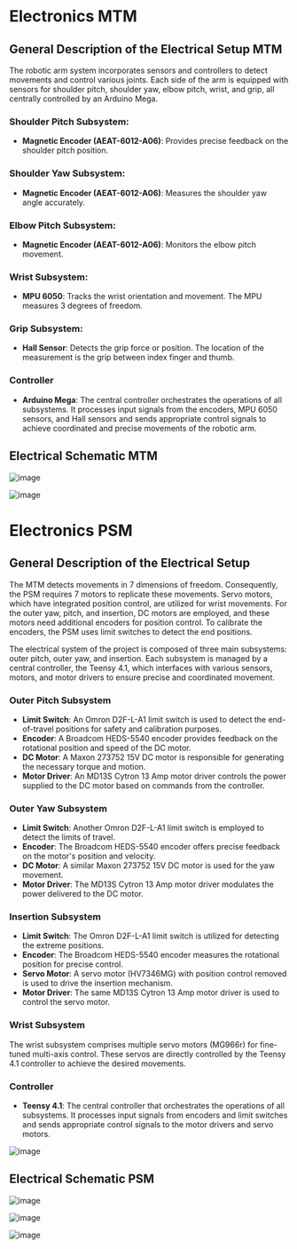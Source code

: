 # Electronics MTM

## General Description of the Electrical Setup MTM
The robotic arm system incorporates sensors and controllers to detect movements and control various joints. Each side of the arm is equipped with sensors for shoulder pitch, shoulder yaw, elbow pitch, wrist, and grip, all centrally controlled by an Arduino Mega.

### Shoulder Pitch Subsystem:
- **Magnetic Encoder (AEAT-6012-A06)**: Provides precise feedback on the shoulder pitch position.

### Shoulder Yaw Subsystem:
- **Magnetic Encoder (AEAT-6012-A06)**: Measures the shoulder yaw angle accurately.

### Elbow Pitch Subsystem:
- **Magnetic Encoder (AEAT-6012-A06)**: Monitors the elbow pitch movement.

### Wrist Subsystem:
- **MPU 6050**: Tracks the wrist orientation and movement. The MPU measures 3 degrees of freedom.

### Grip Subsystem:
- **Hall Sensor**: Detects the grip force or position. The location of the measurement is the grip between index finger and thumb.

### Controller
- **Arduino Mega**: The central controller orchestrates the operations of all subsystems. It processes input signals from the encoders, MPU 6050 sensors, and Hall sensors and sends appropriate control signals to achieve coordinated and precise movements of the robotic arm.

## Electrical Schematic MTM
![image](https://github.com/AW9920/osMDV/assets/76056168/c7714793-d4a3-4a42-a1a7-49d75c5d7415)

![image](https://github.com/AW9920/osMDV/assets/76056168/8caa71ce-837c-4679-90d1-c0537a82bebb)


# Electronics PSM

## General Description of the Electrical Setup
The MTM detects movements in 7 dimensions of freedom. Consequently, the PSM requires 7 motors to replicate these movements. Servo motors, which have integrated position control, are utilized for wrist movements. For the outer yaw, pitch, and insertion, DC motors are employed, and these motors need additional encoders for position control. To calibrate the encoders, the PSM uses limit switches to detect the end positions.

The electrical system of the project is composed of three main subsystems: outer pitch, outer yaw, and insertion. Each subsystem is managed by a central controller, the Teensy 4.1, which interfaces with various sensors, motors, and motor drivers to ensure precise and coordinated movement.

### Outer Pitch Subsystem
- **Limit Switch**: An Omron D2F-L-A1 limit switch is used to detect the end-of-travel positions for safety and calibration purposes.
- **Encoder**: A Broadcom HEDS-5540 encoder provides feedback on the rotational position and speed of the DC motor.
- **DC Motor**: A Maxon 273752 15V DC motor is responsible for generating the necessary torque and motion.
- **Motor Driver**: An MD13S Cytron 13 Amp motor driver controls the power supplied to the DC motor based on commands from the controller.

### Outer Yaw Subsystem
- **Limit Switch**: Another Omron D2F-L-A1 limit switch is employed to detect the limits of travel.
- **Encoder**: The Broadcom HEDS-5540 encoder offers precise feedback on the motor's position and velocity.
- **DC Motor**: A similar Maxon 273752 15V DC motor is used for the yaw movement.
- **Motor Driver**: The MD13S Cytron 13 Amp motor driver modulates the power delivered to the DC motor.

### Insertion Subsystem
- **Limit Switch**: The Omron D2F-L-A1 limit switch is utilized for detecting the extreme positions.
- **Encoder**: The Broadcom HEDS-5540 encoder measures the rotational position for precise control.
- **Servo Motor**: A servo motor (HV7346MG) with position control removed is used to drive the insertion mechanism.
- **Motor Driver**: The same MD13S Cytron 13 Amp motor driver is used to control the servo motor.

### Wrist Subsystem
The wrist subsystem comprises multiple servo motors (MG966r) for fine-tuned multi-axis control. These servos are directly controlled by the Teensy 4.1 controller to achieve the desired movements.

### Controller
- **Teensy 4.1**: The central controller that orchestrates the operations of all subsystems. It processes input signals from encoders and limit switches and sends appropriate control signals to the motor drivers and servo motors.



![image](https://github.com/AW9920/osMDV/assets/76056168/6fb0c4c8-1e95-4db8-a5aa-cfffba504cfd)

## Electrical Schematic PSM

![image](https://github.com/AW9920/osMDV/assets/76056168/54f3b947-939d-432c-a1ec-a0965999e298)

![image](https://github.com/AW9920/osMDV/assets/76056168/8cd2c804-6cf9-4c23-aa64-0961a717756b)

![image](https://github.com/AW9920/osMDV/assets/76056168/97f33d15-e122-4ada-9089-cb1507c8201d)
